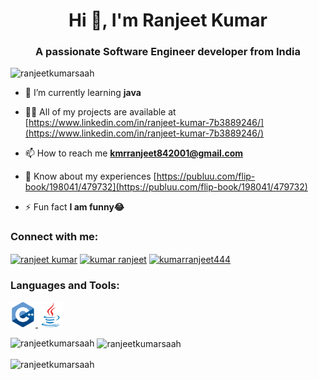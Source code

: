 <h1 align="center">Hi 👋, I'm Ranjeet Kumar</h1>
<h3 align="center">A passionate Software Engineer developer from India</h3>

<p align="left"> <img src="https://komarev.com/ghpvc/?username=ranjeetkumarsaah&label=Profile%20views&color=0e75b6&style=flat" alt="ranjeetkumarsaah" /> </p>

- 🌱 I’m currently learning **java**

- 👨‍💻 All of my projects are available at [https://www.linkedin.com/in/ranjeet-kumar-7b3889246/](https://www.linkedin.com/in/ranjeet-kumar-7b3889246/)

- 📫 How to reach me **kmrranjeet842001@gmail.com**

- 📄 Know about my experiences [https://publuu.com/flip-book/198041/479732](https://publuu.com/flip-book/198041/479732)

- ⚡ Fun fact **I am funny😂**

<h3 align="left">Connect with me:</h3>
<p align="left">
<a href="https://linkedin.com/in/ranjeet kumar" target="blank"><img align="center" src="https://raw.githubusercontent.com/rahuldkjain/github-profile-readme-generator/master/src/images/icons/Social/linked-in-alt.svg" alt="ranjeet kumar" height="30" width="40" /></a>
<a href="https://fb.com/kumar ranjeet" target="blank"><img align="center" src="https://raw.githubusercontent.com/rahuldkjain/github-profile-readme-generator/master/src/images/icons/Social/facebook.svg" alt="kumar ranjeet" height="30" width="40" /></a>
<a href="https://instagram.com/kumarranjeet444" target="blank"><img align="center" src="https://raw.githubusercontent.com/rahuldkjain/github-profile-readme-generator/master/src/images/icons/Social/instagram.svg" alt="kumarranjeet444" height="30" width="40" /></a>
</p>

<h3 align="left">Languages and Tools:</h3>
<p align="left"> <a href="https://www.w3schools.com/cpp/" target="_blank" rel="noreferrer"> <img src="https://raw.githubusercontent.com/devicons/devicon/master/icons/cplusplus/cplusplus-original.svg" alt="cplusplus" width="40" height="40"/> </a> <a href="https://www.java.com" target="_blank" rel="noreferrer"> <img src="https://raw.githubusercontent.com/devicons/devicon/master/icons/java/java-original.svg" alt="java" width="40" height="40"/> </a> </p>

<p><img align="left" src="https://github-readme-stats.vercel.app/api/top-langs?username=ranjeetkumarsaah&show_icons=true&locale=en&layout=compact" alt="ranjeetkumarsaah" /></p>

<p>&nbsp;<img align="center" src="https://github-readme-stats.vercel.app/api?username=ranjeetkumarsaah&show_icons=true&locale=en" alt="ranjeetkumarsaah" /></p>

<p><img align="center" src="https://github-readme-streak-stats.herokuapp.com/?user=ranjeetkumarsaah&" alt="ranjeetkumarsaah" /></p>
